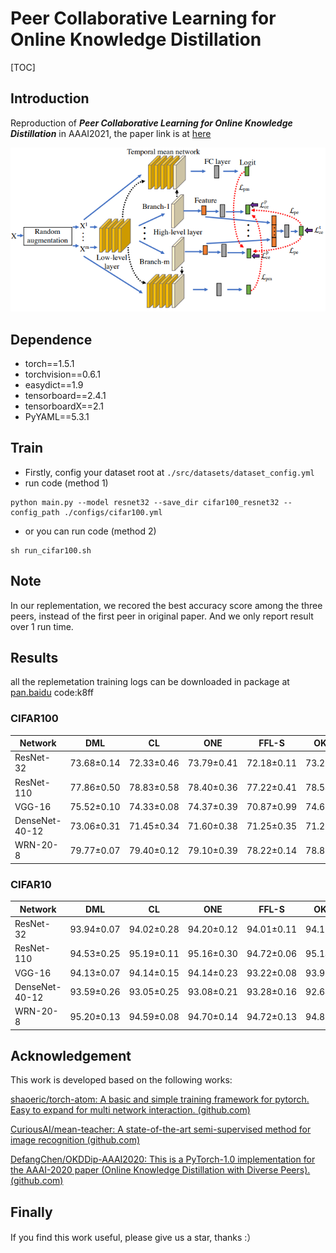 # Peer Collaborative Learning for Online Knowledge Distillation

[TOC]

## Introduction

Reproduction of ***Peer Collaborative Learning for Online Knowledge Distillation*** in AAAI2021, the paper link is at [here](https://www.aaai.org/AAAI21Papers/AAAI-3270.WuG.pdf)

![overview](./figs/overview.png)

## Dependence

- torch==1.5.1
- torchvision==0.6.1
- easydict==1.9
- tensorboard==2.4.1
- tensorboardX==2.1
- PyYAML==5.3.1

## Train

- Firstly, config your dataset root at `./src/datasets/dataset_config.yml`
- run code (method 1)

```shell
python main.py --model resnet32 --save_dir cifar100_resnet32 --config_path ./configs/cifar100.yml
```

- or you can run code (method 2)

```shell
sh run_cifar100.sh
```

## Note

In our replementation, we recored the best accuracy score among the three peers, instead of the first peer in original paper. And we only report result over 1 run time.

## Results

all the replemetation training logs can be downloaded in package at [pan.baidu](https://pan.baidu.com/s/1WcYp-JWHV_RpVeGQ3pZ22g) code:k8ff

### CIFAR100

| Network        | DML        | CL         | ONE        | FFL-S      | OKDDip     | KDCL       | PCL        | ours  |
| -------------- | ---------- | ---------- | ---------- | ---------- | ---------- | ---------- | ---------- | ----- |
| ResNet-32      | 73.68±0.14 | 72.33±0.46 | 73.79±0.41 | 72.18±0.11 | 73.25±0.38 | 73.76±0.34 | 74.14±0.16 | 74.77 |
| ResNet-110     | 77.86±0.50 | 78.83±0.58 | 78.40±0.36 | 77.22±0.41 | 78.54±0.26 | 78.28±0.32 | 79.98±0.55 | 79.07 |
| VGG-16         | 75.52±0.10 | 74.33±0.08 | 74.37±0.39 | 70.87±0.99 | 74.68±0.05 | 75.67±0.22 | 76.89±0.25 | 76.98 |
| DenseNet-40-12 | 73.06±0.31 | 71.45±0.34 | 71.60±0.38 | 71.25±0.35 | 71.23±0.14 | 72.52±0.42 | 73.09±0.16 | 73.11 |
| WRN-20-8       | 79.77±0.07 | 79.40±0.12 | 79.10±0.39 | 78.22±0.14 | 78.83±0.06 | 79.37±0.30 | 80.51±0.49 | 80.58 |

### CIFAR10

| Network        | DML        | CL         | ONE        | FFL-S      | OKDDip     | KDCL       | PCL        | ours  |
| -------------- | ---------- | ---------- | ---------- | ---------- | ---------- | ---------- | ---------- | ----- |
| ResNet-32      | 93.94±0.07 | 94.02±0.28 | 94.20±0.12 | 94.01±0.11 | 94.17±0.15 | 94.01±0.08 | 94.33±0.12 | 94.35 |
| ResNet-110     | 94.53±0.25 | 95.19±0.11 | 95.16±0.30 | 94.72±0.06 | 95.14±0.10 | 95.11±0.16 | 95.53±0.16 | 95.47 |
| VGG-16         | 94.13±0.07 | 94.14±0.15 | 94.14±0.23 | 93.22±0.08 | 93.98±0.06 | 94.09±0.12 | 94.74±0.02 | 93.87 |
| DenseNet-40-12 | 93.59±0.26 | 93.05±0.25 | 93.08±0.21 | 93.28±0.16 | 92.64±0.22 | 93.87±0.08 | 94.13±0.13 | 93.69 |
| WRN-20-8       | 95.20±0.13 | 94.59±0.08 | 94.70±0.14 | 94.72±0.13 | 94.83±0.15 | 95.27±0.16 | 95.42±0.04 | 95.53 |

## Acknowledgement

This work is developed based on the following works:

[shaoeric/torch-atom: A basic and simple training framework for pytorch. Easy to expand for multi network interaction. (github.com)](https://github.com/shaoeric/torch-atom)

[CuriousAI/mean-teacher: A state-of-the-art semi-supervised method for image recognition (github.com)](https://github.com/CuriousAI/mean-teacher)

[DefangChen/OKDDip-AAAI2020: This is a PyTorch-1.0 implementation for the AAAI-2020 paper (Online Knowledge Distillation with Diverse Peers). (github.com)](https://github.com/DefangChen/OKDDip-AAAI2020)

## Finally

If you find this work useful, please give us a star, thanks   :）